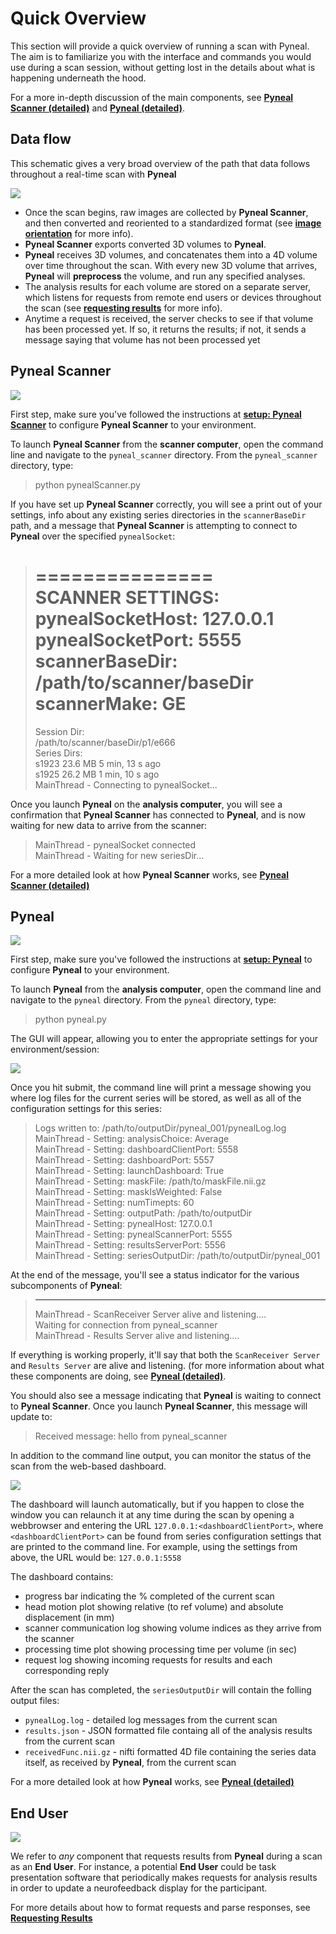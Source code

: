 # Quick Overview
This section will provide a quick overview of running a scan with Pyneal. The aim is to  familiarize you with the interface and commands you would use during a scan session, without getting lost in the details about what is happening underneath the hood. 

For a more in-depth discussion of the main components, see [**Pyneal Scanner (detailed)**](/pynealScanner.md) and [**Pyneal (detailed)**](/pyneal.md).

## Data flow
This schematic gives a very broad overview of the path that data follows throughout a real-time scan with **Pyneal**

![](images/dataflow/dataFlow.png)

* Once the scan begins, raw images are collected by **Pyneal Scanner**, and then converted and reoriented to a standardized format (see [**image orientation**](/imageOrientation.md) for more info). 
* **Pyneal Scanner** exports converted 3D volumes to **Pyneal**.
* **Pyneal** receives 3D volumes, and concatenates them into a 4D volume over time throughout the scan. With every new 3D volume that arrives, **Pyneal** will **preprocess** the volume, and run any specified analyses. 
* The analysis results for each volume are stored on a separate server, which listens for requests from remote end users or devices throughout the scan (see [**requesting results**](/pyneal.md#requesting-results) for more info). 
* Anytime a request is received, the server checks to see if that volume has been processed yet. If so, it returns the results; if not, it sends a message saying that volume has not been processed yet


## Pyneal Scanner
![](images/pynealScanner.png)

First step, make sure you've followed the instructions at [**setup: Pyneal Scanner**](setup.md#pyneal-scanner) to configure **Pyneal Scanner** to your environment. 

To launch **Pyneal Scanner** from the **scanner computer**, open the command line and navigate to the `pyneal_scanner` directory. From the `pyneal_scanner` directory, type:

> python pynealScanner.py

If you have set up **Pyneal Scanner** correctly, you will see a print out of your settings, info about any existing series directories in the `scannerBaseDir` path, and a message that **Pyneal Scanner** is attempting to connect to **Pyneal** over the specified `pynealSocket`:

> ===============  
> SCANNER SETTINGS:  
> pynealSocketHost: 127.0.0.1  
> pynealSocketPort: 5555  
> scannerBaseDir: /path/to/scanner/baseDir  
> scannerMake: GE    
> ============     
> Session Dir:  
> /path/to/scanner/baseDir/p1/e666  
> Series Dirs:  
> 		s1923	 23.6 MB	5 min, 13 s ago  
> 		s1925	 26.2 MB	1 min, 10 s ago    
> MainThread -  Connecting to pynealSocket...  

Once you launch **Pyneal** on the **analysis computer**, you will see a confirmation that **Pyneal Scanner** has connected to **Pyneal**, and is now waiting for new data to arrive from the scanner:

> MainThread -  pynealSocket connected  
> MainThread -  Waiting for new seriesDir...

For a more detailed look at how **Pyneal Scanner** works, see [**Pyneal Scanner (detailed)**](pynealScanner.md)


## Pyneal
![](images/pyneal/pyneal.png)

First step, make sure you've followed the instructions at [**setup: Pyneal**](setup.md#pyneal) to configure **Pyneal** to your environment. 

To launch **Pyneal** from the **analysis computer**, open the command line and navigate to the `pyneal` directory. From the `pyneal` directory, type:

> python pyneal.py

The GUI will appear, allowing you to enter the appropriate settings for your environment/session:

![](images/pynealSetupGUI.png)

Once you hit submit, the command line will print a message showing you where log files for the current series will be stored, as well as all of the configuration settings for this series:

> Logs written to: /path/to/outputDir/pyneal_001/pynealLog.log      
> MainThread -  Setting: analysisChoice: Average  
> MainThread -  Setting: dashboardClientPort: 5558  
> MainThread -  Setting: dashboardPort: 5557  
> MainThread -  Setting: launchDashboard: True   
> MainThread -  Setting: maskFile: /path/to/maskFile.nii.gz   
> MainThread -  Setting: maskIsWeighted: False  
> MainThread -  Setting: numTimepts: 60  
> MainThread -  Setting: outputPath: /path/to/outputDir    
> MainThread -  Setting: pynealHost: 127.0.0.1  
> MainThread -  Setting: pynealScannerPort: 5555  
> MainThread -  Setting: resultsServerPort: 5556  
> MainThread -  Setting: seriesOutputDir: /path/to/outputDir/pyneal_001  

At the end of the message, you'll see a status indicator for the various subcomponents of **Pyneal**:

> --------------------  
> MainThread -  ScanReceiver Server alive and listening....  
> Waiting for connection from pyneal_scanner  
> MainThread -  Results Server alive and listening....  

If everything is working properly, it'll say that both the `ScanReceiver Server` and `Results Server` are alive and listening. (for more information about what these components are doing, see [**Pyneal (detailed)**](pyneal.md). 

You should also see a message indicating that **Pyneal** is waiting to connect to **Pyneal Scanner**. Once you launch **Pyneal Scanner**, this message will update to:

> Received message:  hello from pyneal_scanner  

In addition to the command line output, you can monitor the status of the scan from the web-based dashboard. 

![](images/pynealDashboard.png)

The dashboard will launch automatically, but if you happen to close the window you can relaunch it at any time during the scan by opening a webbrowser and entering the URL `127.0.0.1:<dashboardClientPort>`, where `<dashboardClientPort>` can be found from series configuration settings that are printed to the command line. For example, using the settings from above, the URL would be: `127.0.0.1:5558`

The dashboard contains:

* progress bar indicating the % completed of the current scan
* head motion plot showing relative (to ref volume) and absolute displacement (in mm)
* scanner communication log showing volume indices as they arrive from the scanner
* processing time plot showing processing time per volume (in sec)
* request log showing incoming requests for results and each corresponding reply  

After the scan has completed, the `seriesOutputDir` will contain the folling output files:

* `pynealLog.log` - detailed log messages from the current scan
* `results.json` - JSON formatted file containg all of the analysis results from the current scan
* `receivedFunc.nii.gz` - nifti formatted 4D file containing the series data itself, as received by **Pyneal**, from the current scan  


For a more detailed look at how **Pyneal** works, see [**Pyneal (detailed)**](pyneal.md)


## End User

![](images/endUser/endUser.png)

We refer to *any* component that requests results from **Pyneal** during a scan as an **End User**. For instance, a potential **End User** could be task presentation software that periodically makes requests for analysis results in order to update a neurofeedback display for the participant. 

For more details about how to format requests and parse responses, see [**Requesting Results**](pyneal.md#formatting-requests)
